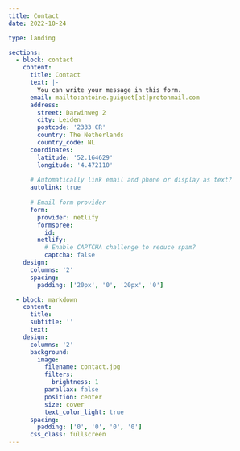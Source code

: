 ```yaml
---
title: Contact
date: 2022-10-24

type: landing

sections:
  - block: contact
    content:
      title: Contact
      text: |-
        You can write your message in this form.
      email: mailto:antoine.guiguet[at]protonmail.com
      address:
        street: Darwinweg 2
        city: Leiden
        postcode: '2333 CR'
        country: The Netherlands
        country_code: NL
      coordinates:
        latitude: '52.164629'
        longitude: '4.472110'
    
      # Automatically link email and phone or display as text?
      autolink: true
    
      # Email form provider
      form:
        provider: netlify
        formspree:
          id:
        netlify:
          # Enable CAPTCHA challenge to reduce spam?
          captcha: false
    design:
      columns: '2'
      spacing:
        padding: ['20px', '0', '20px', '0']

  - block: markdown
    content:
      title:
      subtitle: ''
      text:
    design:
      columns: '2'
      background:
        image: 
          filename: contact.jpg
          filters:
            brightness: 1
          parallax: false
          position: center
          size: cover
          text_color_light: true
      spacing:
        padding: ['0', '0', '0', '0']
      css_class: fullscreen
---
```


